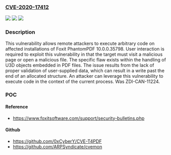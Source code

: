 ### [CVE-2020-17412](https://cve.mitre.org/cgi-bin/cvename.cgi?name=CVE-2020-17412)
![](https://img.shields.io/static/v1?label=Product&message=PhantomPDF&color=blue)
![](https://img.shields.io/static/v1?label=Version&message=10.0.0.35798%20&color=brightgreen)
![](https://img.shields.io/static/v1?label=Vulnerability&message=CWE-787%3A%20Out-of-bounds%20Write&color=brightgreen)

### Description

This vulnerability allows remote attackers to execute arbitrary code on affected installations of Foxit PhantomPDF 10.0.0.35798. User interaction is required to exploit this vulnerability in that the target must visit a malicious page or open a malicious file. The specific flaw exists within the handling of U3D objects embedded in PDF files. The issue results from the lack of proper validation of user-supplied data, which can result in a write past the end of an allocated structure. An attacker can leverage this vulnerability to execute code in the context of the current process. Was ZDI-CAN-11224.

### POC

#### Reference
- https://www.foxitsoftware.com/support/security-bulletins.php

#### Github
- https://github.com/0xCyberY/CVE-T4PDF
- https://github.com/ARPSyndicate/cvemon

